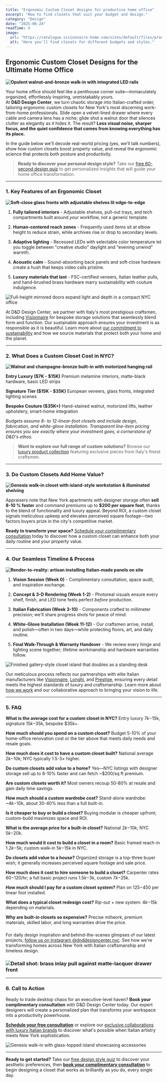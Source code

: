 ```yaml
---
title: "Ergonomic Custom Closet designs for productive home office"
excerpt: "How to find closets that suit your budget and design."
category: "Design"
date: "2025-06-24"
readTime: 6
image:
  url: "https://catalogue.visionnaire-home.com/sites/default/files/products/gallery/EIDOS_wardrobe_gallery_05.jpg"
  alt: "Here you'll find closets for different budgets and styles."
---
```


## **Ergonomic Custom Closet Designs for the Ultimate Home Office**

**![Opulent walnut-and-bronze walk-in with integrated LED rails](https://catalogue.visionnaire-home.com/sites/default/files/products/gallery/EIDOS_wardrobe_gallery_09.jpg)**

Your home office should feel like a penthouse corner suite—immaculately organized, effortlessly inspiring, unmistakably yours.  
 At **D\&D Design Center**, we turn chaotic storage into Italian-crafted order, tailoring ergonomic custom closets for New York's most discerning work-from-home professionals. Slide open a velvet-lined drawer where every cable and camera lens has a niche; glide shut a walnut door that silences clutter as elegantly as it hides it. The result? **Less visual noise, sharper focus, and the quiet confidence that comes from knowing everything has its place.**

In the guide below we'll decode real-world pricing (yes, we'll talk numbers), show how custom closets boost property value, and reveal the ergonomic science that protects both posture and productivity.

> **Ready to discover your personal design style?** Take our [free 60-second design quiz](https://dnddesigncenter.com/crafted-calm) to get personalized insights that will guide your home office transformation.

---

### **1\. Key Features of an Ergonomic Closet**

**![Soft-close glass fronts with adjustable shelves lit edge-to-edge](https://catalogue.visionnaire-home.com/sites/default/files/products/gallery/EIDOS_wardrobe_gallery_10.jpg)**

1. **Fully tailored interiors** - Adjustable shelves, pull-out trays, and tech compartments built around *your* workflow, not a generic template.

2. **Human-centered reach zones** - Frequently used items sit at elbow height to reduce strain, while archives rise or drop to secondary levels.

3. **Adaptive lighting** - Recessed LEDs with selectable color temperature let you toggle between "creative studio" daylight and "evening unwind" warmth.

4. **Acoustic calm** - Sound-absorbing back panels and soft-close hardware create a hush that keeps video calls pristine.

5. **Luxury materials that last** - FSC-certified veneers, Italian leather pulls, and hand-brushed brass hardware marry sustainability with couture indulgence.

![Full-height mirrored doors expand light and depth in a compact NYC office](https://catalogue.visionnaire-home.com/sites/default/files/products/gallery/EIDOS_wardrobe_gallery_11.jpg)

At D&D Design Center, we partner with Italy's most prestigious craftsmen, including [Visionnaire](https://www.visionnaire-home.com/) for bespoke storage solutions that seamlessly blend form and function. Our sustainable approach ensures your investment is as responsible as it is beautiful. Learn more about [our commitment to sustainability](/sustainability) and how we source materials that protect both your home and the planet.

---

### **2\. What Does a Custom Closet Cost in NYC?**

**![Walnut and champagne-bronze built-in with motorized hanging rail](https://catalogue.visionnaire-home.com/sites/default/files/products/gallery/Visionnaire_Eidos_01.jpg)**

**Entry Luxury ($7K - $15K)**
Premium melamine interiors, matte-black hardware, basic LED strips

**Signature Tier ($15K - $35K)**
European veneers, glass fronts, integrated lighting scenes

**Bespoke Couture ($35K+)**
Hand-stained walnut, motorized lifts, leather upholstery, smart-home integration

*Budgets assume 8- to 12-linear-foot closets and include design, fabrication, and white-glove installation. Transparent line-item pricing ensures you see exactly where your investment goes, a cornerstone of D&D's ethos.*

> **Want to explore our full range of custom solutions?** Browse our [luxury product collection](/productscollection) featuring exclusive pieces from Italy's finest craftsmen.

---

### **3\. Do Custom Closets Add Home Value?**

**![Genesis walk-in closet with island-style workstation & illuminated shelving](https://catalogue.visionnaire-home.com/sites/default/files/products/gallery/genesis_walk-in_closet_01.jpg)**

Appraisers note that New York apartments with designer storage often **sell 8-10 % faster** and command premiums up to **$200 per square foot**, thanks to the blend of functionality and luxury appeal. Beyond ROI, a custom closet signals meticulous upkeep and elevates perceived square footage—two factors buyers prize in the city's competitive market.

**Ready to transform your space?** [Schedule your complimentary consultation](https://dnddesigncenter.setmore.com/) today to discover how a custom closet can enhance both your daily routine and your property value.

---

### **4\. Our Seamless Timeline & Process**

**![Render-to-reality: artisan installing Italian-made panels on site](https://catalogue.visionnaire-home.com/sites/default/files/products/gallery/genesis_walk-in_closet_06.jpg)**

1. **Vision Session (Week 0\)** - Complimentary consultation, space audit, and inspiration exchange.

2. **Concept & 3-D Rendering (Week 1-2)** - Photoreal visuals ensure every shelf, finish, and LED tone feels perfect *before* production.

3. **Italian Fabrication (Week 3-10)** - Components crafted to millimeter precision; we'll share progress shots for peace of mind.

4. **White-Glove Installation (Week 11-12)** - Our craftsmen arrive, install, and polish—often in two days—while protecting floors, art, and daily routine.

5. **Final Walk-Through & Warranty Handover** - We review every hinge and lighting scene together; lifetime workmanship and hardware warranties follow.

![Finished gallery-style closet island that doubles as a standing desk](https://catalogue.visionnaire-home.com/sites/default/files/products/gallery/genesis_walk-in_closet_07.jpg)

Our meticulous process reflects our partnerships with elite Italian manufacturers like [Visionnaire](https://www.visionnaire-home.com/), [Longhi](https://www.longhi.it/en-us), and [Prestige](https://www.prestigemobili.com/en/), ensuring every detail meets the highest standards of luxury and craftsmanship. Learn more about [how we work](/how-we-work) and our collaborative approach to bringing your vision to life.

---

### **5\. FAQ**

**What is the average cost for a custom closet in NYC?**
Entry luxury $7k-$15k, signature $15k-$35k, bespoke $35k+.

**How much should you spend on a custom closet?**
Budget 5-10% of your home-office renovation cost or the tier above that meets daily needs and resale goals.

**How much does it cost to have a custom closet built?**
National average $2k-$10k; NYC typically 1.5-3× higher.

**Do custom closets add value to a home?**
Yes—NYC listings with designer storage sell up to 8-10% faster and can fetch ~$200/sq ft premium.

**Are custom closets worth it?**
Most owners recoup 50-80% at resale and gain daily time savings.

**How much should a custom wardrobe cost?**
Stand-alone wardrobe: ~$4k-$10k, about 30-40% less than a full built-in.

**Is it cheaper to buy or build a closet?**
Buying modular is cheaper upfront; custom-build maximizes space and ROI.

**What is the average price for a built-in closet?**
National $2k-$10k; NYC $5k-$20k.

**How much would it cost to build a closet in a room?**
Basic framed reach-in $1.2k-$5k; custom walk-in $5k-$15k in NYC.

**Do closets add value to a house?**
Organized storage is a top-three buyer wish; it generally increases perceived square footage and sale price.

**How much does it cost to hire someone to build a closet?**
Carpenter rates $60-$120/hr; a full basic project runs $1.5k-$3k, custom $7k-$25k.

**How much should I pay for a custom closet system?**
Plan on $125-$450 per linear foot installed.

**What does a typical closet redesign cost?**
Rip-out + new system: $4k-$15k depending on materials.

**Why are built-in closets so expensive?**
Precise millwork, premium materials, skilled labor, and long warranties drive the price.

### 

For daily design inspiration and behind-the-scenes glimpses of our latest projects, [follow us on Instagram @dnddesigncenter.nyc](https://www.instagram.com/dnddesigncenter.nyc/). See how we're transforming homes across New York with Italian craftsmanship and timeless design.

### **![Detail shot: brass inlay pull against matte-lacquer drawer front](https://catalogue.visionnaire-home.com/sites/default/files/products/gallery/P1044602.jpg)**

---

### **6\. Call to Action**

Ready to trade desktop chaos for an executive-level haven? **Book your complimentary consultation** with D\&D Design Center today. Our expert designers will create a personalized plan that transforms your workspace into a productivity powerhouse.

**[Schedule your free consultation](https://dnddesigncenter.setmore.com/)** or explore our [exclusive collaborations with luxury Italian brands](/collaboration) to discover what's possible when Italian artistry meets New York sophistication.

![Genesis walk-in with glass-topped island showcasing accessories](https://catalogue.visionnaire-home.com/sites/default/files/products/gallery/genesis_walk-in_closet_12.jpg)

---

**Ready to get started?** Take our [free design style quiz](https://dnddesigncenter.com/crafted-calm) to discover your aesthetic preferences, then **[book your complimentary consultation](https://dnddesigncenter.setmore.com/)** to begin designing a closet that works as brilliantly as you do, every single day.
